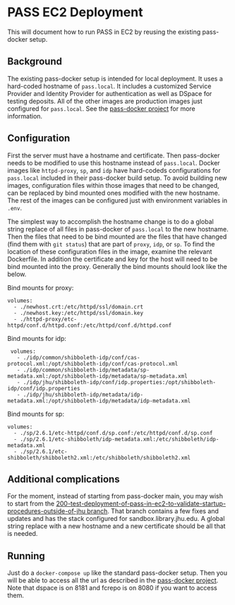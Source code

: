 # PASS EC2 Deployment

This will document how to run PASS in EC2 by reusing the existing pass-docker setup.

## Background

The existing pass-docker setup is intended for local deployment. It uses a hard-coded hostname of `pass.local`. It includes a customized Service Provider and Identity Provider for authentication as well as DSpace for testing deposits. All of the other images are production images just configured for `pass.local`.
See the [pass-docker project](https://github.com/eclipse-pass/pass-docker) for more information.

## Configuration

First the server must have a hostname and certificate. Then pass-docker needs to be modified to use this hostname instead of `pass.local`. Docker images like `httpd-proxy`, `sp`, and `idp` have hard-codeds configurations for `pass.local` included in their pass-docker build setup. To avoid building new images, configuration files within those images that need to be changed, can be replaced by bind mounted ones modified with the new hostname. The rest of the images can be configured just with environment variables in `.env`. 

The simplest way to accomplish the hostname change is to do a global string replace of all files in pass-docker of `pass.local` to the new hostname. Then the files that need to be bind mounted are the files that have changed (find them with `git status`) that are part of `proxy`, `idp`, or `sp`. To find the location of these configuration files in the image, examine the relevant Dockerfile. In addition the certificate and key for the host will need to be bind mounted into the proxy. Generally the bind mounts should look like the below.

Bind mounts for proxy:
```
volumes:
  - ./newhost.crt:/etc/httpd/ssl/domain.crt
  - ./newhost.key:/etc/httpd/ssl/domain.key
  - ./httpd-proxy/etc-httpd/conf.d/httpd.conf:/etc/httpd/conf.d/httpd.conf
```

Bind mounts for idp:
```
 volumes:
   - ./idp/common/shibboleth-idp/conf/cas-protocol.xml:/opt/shibboleth-idp/conf/cas-protocol.xml
   - ./idp/common/shibboleth-idp/metadata/sp-metadata.xml:/opt/shibboleth-idp/metadata/sp-metadata.xml
   - ./idp/jhu/shibboleth-idp/conf/idp.properties:/opt/shibboleth-idp/conf/idp.properties
   - ./idp/jhu/shibboleth-idp/metadata/idp-metadata.xml:/opt/shibboleth-idp/metadata/idp-metadata.xml
```

Bind mounts for sp:
```
volumes:
  - ./sp/2.6.1/etc-httpd/conf.d/sp.conf:/etc/httpd/conf.d/sp.conf
  - ./sp/2.6.1/etc-shibboleth/idp-metadata.xml:/etc/shibboleth/idp-metadata.xml
  - ./sp/2.6.1/etc-shibboleth/shibboleth2.xml:/etc/shibboleth/shibboleth2.xml
```

## Additional complications

For the moment, instead of starting from pass-docker main, you may wish to start from the [200-test-deployment-of-pass-in-ec2-to-validate-startup-procedures-outside-of-jhu branch](https://github.com/eclipse-pass/pass-docker/tree/200-test-deployment-of-pass-in-ec2-to-validate-startup-procedures-outside-of-jhu). That branch contains a few fixes and updates and has the stack configured for sandbox.library.jhu.edu. A global string replace with a new hostname and a new certificate should be all that is needed.

## Running

Just do a `docker-compose up` like the standard pass-docker setup. Then you will be able to access all the url as described in the [pass-docker project](https://github.com/eclipse-pass/pass-docker). Note that dspace is on 8181 and fcrepo is on 8080 if you want to access them.



